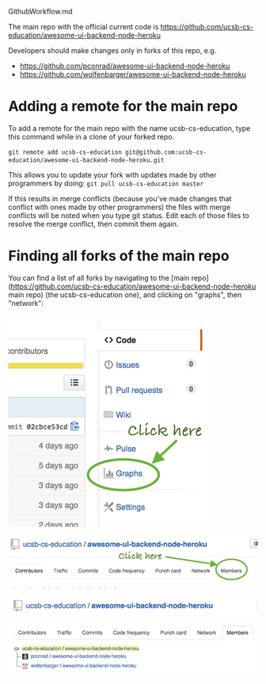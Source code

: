 GithubWorkflow.md

The main repo with the official current code is https://github.com/ucsb-cs-education/awesome-ui-backend-node-heroku

Developers should make changes only in forks of this repo, e.g.

* https://github.com/pconrad/awesome-ui-backend-node-heroku
* https://github.com/wolfenbarger/awesome-ui-backend-node-heroku

# Adding a remote for the main repo

To add a remote for the main repo with the name ucsb-cs-education, type this command while in a clone of your forked repo.

```
git remote add ucsb-cs-education git@github.com:ucsb-cs-education/awesome-ui-backend-node-heroku.git
```

This allows you to update your fork with updates made by other programmers by doing: `git pull ucsb-cs-education master`

If this results in merge conflicts (because you've made changes that conflict with ones made by other programmers) the files with merge conflicts will be noted when you type git status.  Edit each of those files to resolve the merge conflict, then commit them again.

# Finding all forks of the main repo

You can find a list of all forks by navigating to the [main repo](https://github.com/ucsb-cs-education/awesome-ui-backend-node-heroku main repo) (the ucsb-cs-education one), and clicking on "graphs", then "network":

![Click graphs](images/click_graphs.png)

![Click members](images/click_members.png)

![members](images/members.png)

